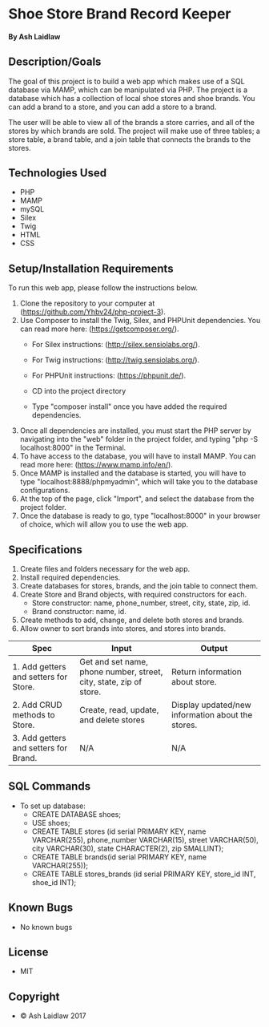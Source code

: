 # Shoe Store Brand Record Keeper
#### By Ash Laidlaw

## Description/Goals

The goal of this project is to build a web app which makes use of a SQL database via MAMP, which can be manipulated via PHP. The project is a database which has a collection of local shoe stores and shoe brands. You can add a brand to a store, and you can add a store to a brand.

The user will be able to view all of the brands a store carries, and all of the stores by which brands are sold. The project will make use of three tables; a store table, a brand table, and a join table that connects the brands to the stores.

## Technologies Used
* PHP
* MAMP
* mySQL
* Silex
* Twig
* HTML
* CSS

## Setup/Installation Requirements

To run this web app, please follow the instructions below.

1. Clone the repository to your computer at (https://github.com/Yhbv24/php-project-3).
2. Use Composer to install the Twig, Silex, and PHPUnit dependencies. You can read more here: (https://getcomposer.org/).
   * For Silex instructions: (http://silex.sensiolabs.org/).
   * For Twig instructions: (http://twig.sensiolabs.org/).
   * For PHPUnit instructions: (https://phpunit.de/).

   * CD into the project directory
   * Type "composer install" once you have added the required dependencies.
3. Once all dependencies are installed, you must start the PHP server by navigating into the "web" folder in the project folder, and typing "php -S localhost:8000" in the Terminal.
4. To have access to the database, you will have to install MAMP. You can read more here: (https://www.mamp.info/en/).
5. Once MAMP is installed and the database is started, you will have to type "localhost:8888/phpmyadmin", which will take you to the database configurations.
6. At the top of the page, click "Import", and select the database from the project folder.
7. Once the database is ready to go, type "localhost:8000" in your browser of choice, which will allow you to use the web app.

## Specifications

1. Create files and folders necessary for the web app.
2. Install required dependencies.
3. Create databases for stores, brands, and the join table to connect them.
4. Create Store and Brand objects, with required constructors for each.
   * Store constructor: name, phone_number, street, city, state, zip, id.
   * Brand constructor: name, id.
5. Create methods to add, change, and delete both stores and brands.
6. Allow owner to sort brands into stores, and stores into brands.

|     Spec     |     Input     |     Output     |
| ------------ | ------------- | -------------- |
| 1. Add getters and setters for Store. | Get and set name, phone number, street, city, state, zip of store. | Return information about store. |
| 2. Add CRUD methods to Store. | Create, read, update, and delete stores | Display updated/new information about the stores. |
| 3. Add getters and setters for Brand. | N/A | N/A |

## SQL Commands

* To set up database:
   * CREATE DATABASE shoes;
   * USE shoes;
   * CREATE TABLE stores (id serial PRIMARY KEY, name VARCHAR(255), phone_number VARCHAR(15), street VARCHAR(50), city VARCHAR(30), state CHARACTER(2), zip SMALLINT);
   * CREATE TABLE brands(id serial PRIMARY KEY, name VARCHAR(255));
   * CREATE TABLE stores_brands (id serial PRIMARY KEY, store_id INT, shoe_id INT);

## Known Bugs
* No known bugs

## License
* MIT

## Copyright
* © Ash Laidlaw 2017
